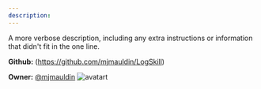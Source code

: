 ```yaml
---
description: 
---
```

A more verbose description, including any extra instructions or
information that didn't fit in the one line.

**Github:** (https://github.com/mjmauldin/LogSkill)

**Owner:** [@mjmauldin](https://github.com/mjmauldin) ![avatart](https://avatars2.githubusercontent.com/u/22088936?v=4)

